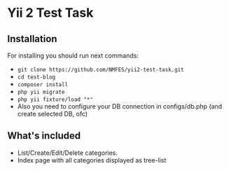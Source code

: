 # Yii 2 Test Task

## Installation

For installing you should run next commands:

* `git clone https://github.com/NMFES/yii2-test-task.git`
* `cd test-blog`
* `composer install`
* `php yii migrate`
* `php yii fixture/load "*"`
* Also you need to configure your DB connection in configs/db.php (and create selected DB, ofc)

## What's included

* List/Create/Edit/Delete categories.
* Index page with all categories displayed as tree-list
